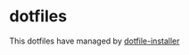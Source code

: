 # dotfiles

This dotfiles have managed by [dotfile-installer](https://github.com/knokmki612/dotfile-installer)
